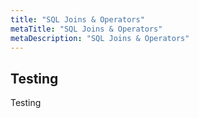 ```yaml
---
title: "SQL Joins & Operators"
metaTitle: "SQL Joins & Operators"
metaDescription: "SQL Joins & Operators"
---
```


## Testing

Testing

<!-- ## SQL JOIN

A JOIN clause is used to combine rows from two or more tables, based on a related column between them.

## Table Of Contents

- [SQL JOIN](#sql-join)
- [Table Of Contents](#table-of-contents)
- [Different Types of SQL JOINs](#different-types-of-sql-joins)
- [SQL INNER JOIN Keyword](#sql-inner-join-keyword)
  - [INNER JOIN Syntax](#inner-join-syntax)
- [SQL LEFT JOIN Keyword](#sql-left-join-keyword)
- [SQL RIGHT JOIN Keyword](#sql-right-join-keyword)
- [Full Joins](#full-joins)

## Different Types of SQL JOINs

Here are the different types of the JOINs in SQL:

- (INNER) JOIN: Returns records that have matching values in both tables
- LEFT (OUTER) JOIN: Returns all records from the left table, and the matched records from the right table
- RIGHT (OUTER) JOIN: Returns all records from the right table, and the matched records from the left table
- FULL (OUTER) JOIN: Returns all records when there is a match in either left or right table

## [SQL INNER JOIN Keyword](https://www.w3schools.com/sql/sql_join_inner.asp)

The INNER JOIN keyword selects records that have matching values in both
tables.

### INNER JOIN Syntax

```sql
SELECT column_name(s)
  FROM table1
INNER JOIN table2
  ON table1.column_name = table2.column_name;
```

Example,

```sql
SELECT first_name, last_name, employees.department_id, departments.department_id,  department_name
  FROM employees
INNER JOIN
 departments ON departments.department_id = employees.department_id;
```

## [SQL LEFT JOIN Keyword](https://www.w3schools.com/sql/sql_join_inner.asp)

A LEFT JOIN statement returns all rows from the left table along with the rows from the right table for which the join condition is met

```sql
SELECT t1.emp_id, t1.emp_name, t1.hire_date, t2.dept_name
  FROM employees AS t1 LEFT JOIN departments AS t2
ON t1.dept_id = t2.dept_id ORDER BY emp_id;
```

## [SQL RIGHT JOIN Keyword](https://www.w3schools.com/sql/sql_join_inner.asp)

The RIGHT JOIN is the exact opposite of the [LEFT JOIN](https://www.tutorialrepublic.com/sql-tutorial/sql-left-join-operation.php).

It returns all rows from the right table along with the rows from the left table for which the join condition is met.

```sql
SELECT t1.emp_id, t1.emp_name, t1.hire_date, t2.dept_name
  FROM employees AS t1 RIGHT JOIN departments AS t2
ON t1.dept_id = t2.dept_id ORDER BY dept_name;                    
```

## Full Joins

A FULL JOIN returns all the rows from the joined tables, whether they are matched or not i.e. you can say a full join combines the functions of a [LEFT JOIN](https://www.tutorialrepublic.com/sql-tutorial/sql-left-join-operation.php) and a [RIGHT JOIN](https://www.tutorialrepublic.com/sql-tutorial/sql-right-join-operation.php).

Full join is a type of [outer join](https://www.tutorialrepublic.com/sql-tutorial/sql-joining-tables.php#outer-join)that's why it is also referred as *full outer join*.

```sql
SELECT t1.emp_id, t1.emp_name, t1.hire_date, t2.dept_name
  FROM employees AS t1 FULL JOIN departments AS t2
ON t1.dept_id = t2.dept_id ORDER BY emp_name;
```

The following example updates the stock table by increasing the unit_price value by 10% for a subset of prices. The WHERE clause specifies which prices to increase by applying the IN operator to the rows returned by a subquery that selects only the rows of the stock table where the unit_price value is less than 75.

```sql
UPDATE stock SET unit_price = unit_price * 1.1
  WHERE unit_price IN (
    SELECT unit_price FROM stock WHERE unit_price < 75
  );
``` -->

